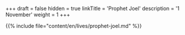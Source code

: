 +++
draft = false
hidden = true
linkTitle = 'Prophet Joel'
description = '1 November'
weight = 1
+++

{{% include file="content/en/lives/prophet-joel.md" %}}
